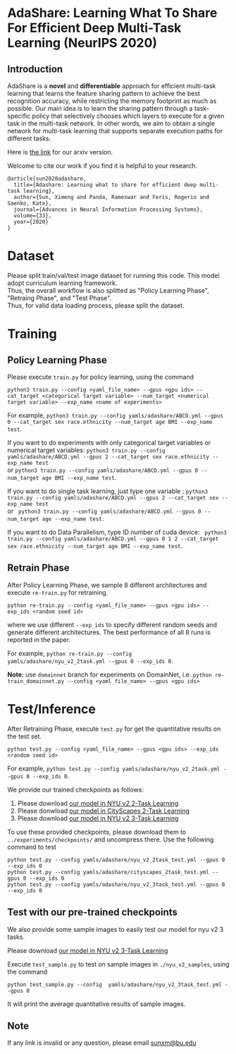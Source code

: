 # AdaShare: Learning What To Share For Efficient Deep Multi-Task Learning (NeurIPS 2020) 


## Introduction


AdaShare is a **novel** and **differentiable** approach for efficient multi-task
learning that learns the feature sharing pattern to achieve the best recognition accuracy, while
restricting the memory footprint as much as possible. Our main idea is to learn the sharing pattern
through a task-specific policy that selectively chooses which layers to execute for a given task in
the multi-task network. In other words, we aim to obtain a single network for multi-task learning
that supports separate execution paths for different tasks.

Here is [the link](https://arxiv.org/pdf/1911.12423.pdf) for our arxiv version. 

Welcome to cite our work if you find it is helpful to your research.
```
@article{sun2020adashare,
  title={Adashare: Learning what to share for efficient deep multi-task learning},
  author={Sun, Ximeng and Panda, Rameswar and Feris, Rogerio and Saenko, Kate},
  journal={Advances in Neural Information Processing Systems},
  volume={33},
  year={2020}
}
```

# Dataset 
Please split train/val/test image dataset for running this code. 
This model adopt curriculum learning framework.  
Thus, the overall workflow is also splitted as  "Policy Learning Phase", "Retraing Phase", and "Test Phase".  
Thus, for valid data loading process, please split the dataset.


# Training
## Policy Learning Phase
Please execute `train.py` for policy learning, using the command 
```
python3 train.py --config <yaml_file_name> --gpus <gpu ids> --cat_target <categorical target variable> --num_target <numerical target variable> --exp_name <name of experiments>
```
For example, `python3 train.py --config yamls/adashare/ABCD.yml --gpus 0 --cat_target sex race.ethnicity --num_target age BMI --exp_name test`.

If you want to do experiments with only categorical target variables or numerical target variables: `python3 train.py --config yamls/adashare/ABCD.yml --gpus 2 --cat_target sex race.ethnicity --exp_name test`  
or  `python3 train.py --config yamls/adashare/ABCD.yml --gpus 0 --num_target age BMI --exp_name test`. 
  
If you want to do single task learning, just type one variable :  `python3 train.py --config yamls/adashare/ABCD.yml --gpus 2 --cat_target sex --exp_name test`  
or ` python3 train.py --config yamls/adashare/ABCD.yml --gpus 0 --num_target age --exp_name test`.  
  
If you want to do Data Parallelism, type ID number of cuda device: ` python3 train.py --config yamls/adashare/ABCD.yml --gpus 0 1 2 --cat_target sex race.ethnicity --num_target age BMI --exp_name test`.
  
  
## Retrain Phase
After Policy Learning Phase, we sample 8 different architectures and execute `re-train.py` for retraining.
```
python re-train.py --config <yaml_file_name> --gpus <gpu ids> --exp_ids <random seed id>
```
where we use different `--exp_ids` to specify different random seeds and generate different architectures. The best performance of all 8 runs is reported in the paper.

For example, `python re-train.py --config yamls/adashare/nyu_v2_2task.yml --gpus 0 --exp_ids 0`. 

**Note:** use `domainnet` branch for experiments on DomainNet, i.e. `python re-train_domainnet.py --config <yaml_file_name> --gpus <gpu ids>`


# Test/Inference
After Retraining Phase, execute `test.py` for get the quantitative results on the test set. 
```
python test.py --config <yaml_file_name> --gpus <gpu ids> --exp_ids <random seed id>
```
For example, `python test.py --config yamls/adashare/nyu_v2_2task.yml --gpus 0 --exp_ids 0`.

We provide our trained checkpoints as follows:
1. Please download  [our model in NYU v2 2-Task Learning](https://drive.google.com/file/d/1f49uFxHg9W5A3-s96f--QxQKrG1MABBw/view?usp=sharing)
2. Please donwload [our model in CityScapes 2-Task Learning](https://drive.google.com/file/d/1x0g8aOQ-esFXIGhoIKeegcl14zf45Ew_/view?usp=sharing)
3. Please download  [our model in NYU v2 3-Task Learning](https://drive.google.com/file/d/1ERfBiDf36rv0wJkb4BlE8w13IDuamcQ-/view?usp=sharing)

To use these provided checkpoints, please download them to `../experiments/checkpoints/` and uncompress there. Use the following command to test
```
python test.py --config yamls/adashare/nyu_v2_2task_test.yml --gpus 0 --exp_ids 0
python test.py --config yamls/adashare/cityscapes_2task_test.yml --gpus 0 --exp_ids 0
python test.py --config yamls/adashare/nyu_v2_3task_test.yml --gpus 0 --exp_ids 0
```

## Test with our pre-trained checkpoints
We also provide some sample images to easily test our model for nyu v2 3 tasks.

Please download  [our model in NYU v2 3-Task Learning](https://drive.google.com/file/d/1ERfBiDf36rv0wJkb4BlE8w13IDuamcQ-/view?usp=sharing)

Execute `test_sample.py` to test on sample images in `./nyu_v2_samples`, using the command 
```
python test_sample.py --config  yamls/adashare/nyu_v2_3task_test.yml --gpus 0
```
It will print the average quantitative results of sample images.

## Note
If any link is invalid or any question, please email sunxm@bu.edu





